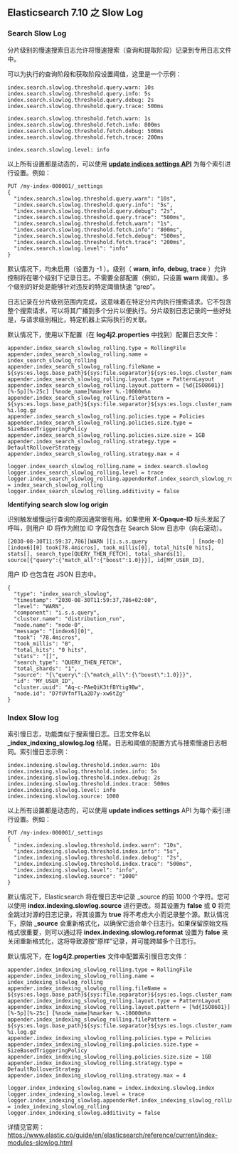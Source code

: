 ## Elasticsearch 7.10 之 Slow Log

### Search Slow Log

分片级别的慢速搜索日志允许将慢速搜索（查询和提取阶段）记录到专用日志文件中。

可以为执行的查询阶段和获取阶段设置阈值，这里是一个示例：

	index.search.slowlog.threshold.query.warn: 10s
	index.search.slowlog.threshold.query.info: 5s
	index.search.slowlog.threshold.query.debug: 2s
	index.search.slowlog.threshold.query.trace: 500ms
	
	index.search.slowlog.threshold.fetch.warn: 1s
	index.search.slowlog.threshold.fetch.info: 800ms
	index.search.slowlog.threshold.fetch.debug: 500ms
	index.search.slowlog.threshold.fetch.trace: 200ms
	
	index.search.slowlog.level: info
	
以上所有设置都是动态的，可以使用 **[update indices settings API](https://www.elastic.co/guide/en/elasticsearch/reference/current/indices-update-settings.html)** 为每个索引进行设置。例如：

	PUT /my-index-000001/_settings
	{
	  "index.search.slowlog.threshold.query.warn": "10s",
	  "index.search.slowlog.threshold.query.info": "5s",
	  "index.search.slowlog.threshold.query.debug": "2s",
	  "index.search.slowlog.threshold.query.trace": "500ms",
	  "index.search.slowlog.threshold.fetch.warn": "1s",
	  "index.search.slowlog.threshold.fetch.info": "800ms",
	  "index.search.slowlog.threshold.fetch.debug": "500ms",
	  "index.search.slowlog.threshold.fetch.trace": "200ms",
	  "index.search.slowlog.level": "info"
	}
 
默认情况下，均未启用（设置为 -1 ）。级别（ **warn**, **info**, **debug**, **trace** ）允许控制将在哪个级别下记录日志。不需要全部配置（例如，只设置 **warn** 阈值）。多个级别的好处是能够针对违反的特定阈值快速 “grep”。

日志记录在分片级别范围内完成，这意味着在特定分片内执行搜索请求。它不包含整个搜索请求，可以将其广播到多个分片以便执行。分片级别日志记录的一些好处是，与请求级别相比，特定机器上实际执行的关联。

默认情况下，使用以下配置（在 **log4j2.properties** 中找到）配置日志文件：

	appender.index_search_slowlog_rolling.type = RollingFile
	appender.index_search_slowlog_rolling.name = index_search_slowlog_rolling
	appender.index_search_slowlog_rolling.fileName = ${sys:es.logs.base_path}${sys:file.separator}${sys:es.logs.cluster_name}_index_search_slowlog.log
	appender.index_search_slowlog_rolling.layout.type = PatternLayout
	appender.index_search_slowlog_rolling.layout.pattern = [%d{ISO8601}][%-5p][%-25c] [%node_name]%marker %.-10000m%n
	appender.index_search_slowlog_rolling.filePattern = ${sys:es.logs.base_path}${sys:file.separator}${sys:es.logs.cluster_name}_index_search_slowlog-%i.log.gz
	appender.index_search_slowlog_rolling.policies.type = Policies
	appender.index_search_slowlog_rolling.policies.size.type = SizeBasedTriggeringPolicy
	appender.index_search_slowlog_rolling.policies.size.size = 1GB
	appender.index_search_slowlog_rolling.strategy.type = DefaultRolloverStrategy
	appender.index_search_slowlog_rolling.strategy.max = 4
	
	logger.index_search_slowlog_rolling.name = index.search.slowlog
	logger.index_search_slowlog_rolling.level = trace
	logger.index_search_slowlog_rolling.appenderRef.index_search_slowlog_rolling.ref = index_search_slowlog_rolling
	logger.index_search_slowlog_rolling.additivity = false
	
**Identifying search slow log origin**

识别触发缓慢运行查询的原因通常很有用。如果使用 **X-Opaque-ID** 标头发起了呼叫，则用户 ID 将作为附加 ID 字段包含在 Search Slow 日志中（向右滚动）。

	[2030-08-30T11:59:37,786][WARN ][i.s.s.query              ] [node-0] [index6][0] took[78.4micros], took_millis[0], total_hits[0 hits], stats[], search_type[QUERY_THEN_FETCH], total_shards[1], source[{"query":{"match_all":{"boost":1.0}}}], id[MY_USER_ID],
用户 ID 也包含在 JSON 日志中。

	{
	  "type": "index_search_slowlog",
	  "timestamp": "2030-08-30T11:59:37,786+02:00",
	  "level": "WARN",
	  "component": "i.s.s.query",
	  "cluster.name": "distribution_run",
	  "node.name": "node-0",
	  "message": "[index6][0]",
	  "took": "78.4micros",
	  "took_millis": "0",
	  "total_hits": "0 hits",
	  "stats": "[]",
	  "search_type": "QUERY_THEN_FETCH",
	  "total_shards": "1",
	  "source": "{\"query\":{\"match_all\":{\"boost\":1.0}}}",
	  "id": "MY_USER_ID",
	  "cluster.uuid": "Aq-c-PAeQiK3tfBYtig9Bw",
	  "node.id": "D7fUYfnfTLa2D7y-xw6tZg"
	}
	
### Index Slow log

索引慢日志，功能类似于搜索慢日志。日志文件名以 **\_index\_indexing\_slowlog.log** 结尾。日志和阈值的配置方式与搜索慢速日志相同。索引慢日志示例：

	index.indexing.slowlog.threshold.index.warn: 10s
	index.indexing.slowlog.threshold.index.info: 5s
	index.indexing.slowlog.threshold.index.debug: 2s
	index.indexing.slowlog.threshold.index.trace: 500ms
	index.indexing.slowlog.level: info
	index.indexing.slowlog.source: 1000
以上所有设置都是动态的，可以使用 **update indices settings** API 为每个索引进行设置。例如：

	PUT /my-index-000001/_settings
	{
	  "index.indexing.slowlog.threshold.index.warn": "10s",
	  "index.indexing.slowlog.threshold.index.info": "5s",
	  "index.indexing.slowlog.threshold.index.debug": "2s",
	  "index.indexing.slowlog.threshold.index.trace": "500ms",
	  "index.indexing.slowlog.level": "info",
	  "index.indexing.slowlog.source": "1000"
	}
 
默认情况下，Elasticsearch 将在慢日志中记录 \_source 的前 1000 个字符。您可以使用 **index.indexing.slowlog.source** 进行更改。将其设置为 **false** 或 **0** 将完全跳过对源的日志记录，将其设置为 **true** 将不考虑大小而记录整个源。默认情况下，原始 **_source** 会重新格式化，以确保它适合单个日志行。如果保留原始文档格式很重要，则可以通过将 **index.indexing.slowlog.reformat** 设置为 **false** 来关闭重新格式化，这将导致源按“原样”记录，并可能跨越多个日志行。

默认情况下，在 **log4j2.properties** 文件中配置索引慢日志文件：

	appender.index_indexing_slowlog_rolling.type = RollingFile
	appender.index_indexing_slowlog_rolling.name = index_indexing_slowlog_rolling
	appender.index_indexing_slowlog_rolling.fileName = ${sys:es.logs.base_path}${sys:file.separator}${sys:es.logs.cluster_name}_index_indexing_slowlog.log
	appender.index_indexing_slowlog_rolling.layout.type = PatternLayout
	appender.index_indexing_slowlog_rolling.layout.pattern = [%d{ISO8601}][%-5p][%-25c] [%node_name]%marker %.-10000m%n
	appender.index_indexing_slowlog_rolling.filePattern = ${sys:es.logs.base_path}${sys:file.separator}${sys:es.logs.cluster_name}_index_indexing_slowlog-%i.log.gz
	appender.index_indexing_slowlog_rolling.policies.type = Policies
	appender.index_indexing_slowlog_rolling.policies.size.type = SizeBasedTriggeringPolicy
	appender.index_indexing_slowlog_rolling.policies.size.size = 1GB
	appender.index_indexing_slowlog_rolling.strategy.type = DefaultRolloverStrategy
	appender.index_indexing_slowlog_rolling.strategy.max = 4
	
	logger.index_indexing_slowlog.name = index.indexing.slowlog.index
	logger.index_indexing_slowlog.level = trace
	logger.index_indexing_slowlog.appenderRef.index_indexing_slowlog_rolling.ref = index_indexing_slowlog_rolling
	logger.index_indexing_slowlog.additivity = false

详情见官网：https://www.elastic.co/guide/en/elasticsearch/reference/current/index-modules-slowlog.html 
